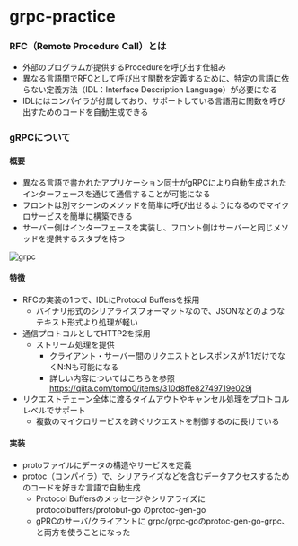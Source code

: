 # grpc-practice

### RFC（Remote Procedure Call）とは
- 外部のプログラムが提供するProcedureを呼び出す仕組み
- 異なる言語間でRFCとして呼び出す関数を定義するために、特定の言語に依らない定義方法（IDL：Interface Description Language）が必要になる
- IDLにはコンパイラが付属しており、サポートしている言語用に関数を呼び出すためのコードを自動生成できる

### gRPCについて

#### 概要
- 異なる言語で書かれたアプリケーション同士がgRPCにより自動生成されたインターフェースを通じて通信することが可能になる
- フロントは別マシーンのメソッドを簡単に呼び出せるようになるのでマイクロサービスを簡単に構築できる
- サーバー側はインターフェースを実装し、フロント側はサーバーと同じメソッドを提供するスタブを持つ

![grpc](https://user-images.githubusercontent.com/53222150/131676182-fab89e6d-6a45-4fb2-a7d6-ff14efb1321f.png)

#### 特徴
- RFCの実装の1つで、IDLにProtocol Buffersを採用
  - バイナリ形式のシリアライズフォーマットなので、JSONなどのようなテキスト形式より処理が軽い
- 通信プロトコルとしてHTTP2を採用
  - ストリーム処理を提供
    - クライアント・サーバー間のリクエストとレスポンスが1:1だけでなくN:Nも可能になる
    - 詳しい内容についてはこちらを参照
  　  https://qiita.com/tomo0/items/310d8ffe82749719e029j
- リクエストチェーン全体に渡るタイムアウトやキャンセル処理をプロトコルレベルでサポート
  - 複数のマイクロサービスを跨ぐリクエストを制御するのに長けている

#### 実装
- protoファイルにデータの構造やサービスを定義
- protoc（コンパイラ）で、シリアライズなどを含むデータアクセスするためのコードを好きな言語で自動生成
  - Protocol Buffersのメッセージやシリアライズに protocolbuffers/protobuf-go のprotoc-gen-go
  - gPRCのサーバ/クライアントに grpc/grpc-goのprotoc-gen-go-grpc、と両方を使うことになった
